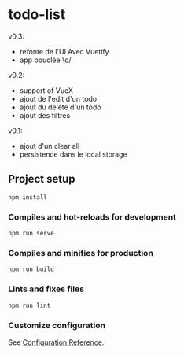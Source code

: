 # todo-list
v0.3:
- refonte de l'UI Avec Vuetify
- app bouclée \o/

v0.2:
- support of VueX
- ajout de l'edit d'un todo
- ajout du delete d'un todo
- ajout des filtres

v0.1: 
- ajout d'un clear all
- persistence dans le local storage

## Project setup
```
npm install
```

### Compiles and hot-reloads for development
```
npm run serve
```

### Compiles and minifies for production
```
npm run build
```

### Lints and fixes files
```
npm run lint
```

### Customize configuration
See [Configuration Reference](https://cli.vuejs.org/config/).
